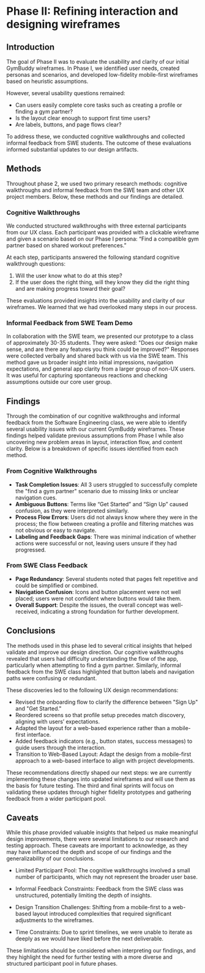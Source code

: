 # Phase II: Refining interaction and designing wireframes

## Introduction

The goal of Phase II was to evaluate the usability and clarity of our initial GymBuddy wireframes. In Phase I, we identified user needs, created personas and scenarios, and developed low-fidelity mobile-first wireframes based on heuristic assumptions.

However, several usability questions remained:
- Can users easily complete core tasks such as creating a profile or finding a gym partner?
- Is the layout clear enough to support first time users?
- Are labels, buttons, and page flows clear?

To address these, we conducted cognitive walkthroughs and collected informal feedback from SWE students. The outcome of these evaluations informed substantial updates to our design artifacts.

## Methods

Throughout phase 2, we used two primary research methods: cognitive walkthroughs and informal feedback from the SWE team and other UX project members. Below, these methods and our findings are detailed.

### Cognitive Walkthroughs

We conducted structured walkthroughs with three external participants from our UX class. Each participant was provided with a clickable wireframe and given a scenario based on our Phase I persona:
    “Find a compatible gym partner based on shared workout preferences.”

At each step, participants answered the following standard cognitive walkthrough questions:

1. Will the user know what to do at this step?​
2. If the user does the right thing, will they know they did the right thing and are making progress toward their goal?

These evaluations provided insights into the usability and clarity of our wireframes. We learned that we had overlooked many steps in our process.

### Informal Feedback from SWE Team Demo
In collaboration with the SWE team, we presented our prototype to a class of approximately 30-35 students. They were asked: "Does our design make sense, and are there any features you think could be improved?" Responses were collected verbally and shared back with us via the SWE team. This method gave us broader insight into initial impressions, navigation expectations, and general app clarity from a larger group of non-UX users. It was useful for capturing spontaneous reactions and checking assumptions outside our core user group.

## Findings

Through the combination of our cognitive walkthroughs and informal feedback from the Software Engineering class, we were able to identify several usability issues with our current GymBuddy wireframes. These findings helped validate previous assumptions from Phase I while also uncovering new problem areas in layout, interaction flow, and content clarity. Below is a breakdown of specific issues identified from each method.

### From Cognitive Walkthroughs
- **Task Completion Issues**: All 3 users struggled to successfully complete the "find a gym partner" scenario due to missing links or unclear navigation cues.
- **Ambiguous Buttons**: Terms like “Get Started” and “Sign Up” caused confusion, as they were interpreted similarly.
- **Process Flow Errors**: Users did not always know where they were in the process; the flow between creating a profile and filtering matches was not obvious or easy to navigate.
- **Labeling and Feedback Gaps**: There was minimal indication of whether actions were successful or not, leaving users unsure if they had progressed.

### From SWE Class Feedback
- **Page Redundancy**: Several students noted that pages felt repetitive and could be simplified or combined.
- **Navigation Confusion**: Icons and button placement were not well placed; users were not confident where buttons would take them.
- **Overall Support**: Despite the issues, the overall concept was well-received, indicating a strong foundation for further development.


## Conclusions

The methods used in this phase led to several critical insights that helped validate and improve our design direction. Our cognitive walkthroughs revealed that users had difficulty understanding the flow of the app, particularly when attempting to find a gym partner. Similarly, informal feedback from the SWE class highlighted that button labels and navigation paths were confusing or redundant.

These discoveries led to the following UX design recommendations:

- Revised the onboarding flow to clarify the difference between "Sign Up" and "Get Started."
- Reordered screens so that profile setup precedes match discovery, aligning with users’ expectations.
- Adapted the layout for a web-based experience rather than a mobile-first interface.
- Added feedback indicators (e.g., button states, success messages) to guide users through the interaction.
- Transition to Web-Based Layout: Adapt the design from a mobile-first approach to a web-based interface to align with project developments.

These recommendations directly shaped our next steps: we are currently implementing these changes into updated wireframes and will use them as the basis for future testing. The third and final sprints will focus on validating these updates through higher fidelity prototypes and gathering feedback from a wider participant pool.


## Caveats

While this phase provided valuable insights that helped us make meaningful design improvements, there were several limitations to our research and testing approach. These caveats are important to acknowledge, as they may have influenced the depth and scope of our findings and the generalizability of our conclusions.

- Limited Participant Pool: The cognitive walkthroughs involved a small number of participants, which may not represent the broader user base.​

- Informal Feedback Constraints: Feedback from the SWE class was unstructured, potentially limiting the depth of insights.​

- Design Transition Challenges: Shifting from a mobile-first to a web-based layout introduced complexities that required significant adjustments to the wireframes.

- Time Constraints: Due to sprint timelines, we were unable to iterate as deeply as we would have liked before the next deliverable.

These limitations should be considered when interpreting our findings, and they highlight the need for further testing with a more diverse and structured participant pool in future phases.

